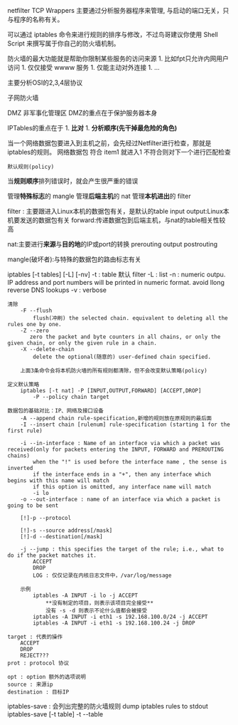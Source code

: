 netfilter
TCP Wrappers
    主要通过分析服务器程序来管理, 与启动的端口无关，只与程序的名称有关。


可以通过 iptables 命令来进行规则的排序与修改，不过鸟哥建议你使用 Shell Script 来撰写属于你自己的防火墙机制。


防火墙的最大功能就是帮助你限制某些服务的访问来源
    1. 比如fpt只允许内网用户访问
    1. 仅仅接受 wwww 服务
    1. 仅能主动对外连接
    1. ...

主要分析OSI的2,3,4层协议

子网防火墙

DMZ 非军事化管理区
    DMZ的重点在于保护服务器本身

IPTables的重点在于
    1. **比对**
    1. **分析顺序(先干掉最危险的角色)**

当一个网络数据包要进入到主机之前，会先经过Netfilter进行检查，那就是iptables的规则。
    网络数据包 符合 item1 就进入1
               不符合则对下一个进行匹配检查
               
    默认规则(policy)

当**规则顺序**排列错误时，就会产生很严重的错误


管理**特殊标志**的 mangle
管理**后端主机**的 nat
管理**本机进出**的 filter


filter  :   主要跟进入Linux本机的数据包有关，是默认的table
    input
    output:Linux本机要发送的数据包有关
    forward:传递数据包到后端主机，与nat的table相关性较高

nat:主要进行**来源**与**目的地**的IP或port的转换
    prerouting
    output
    postrouting

mangle(破坏者):与特殊的数据包的路由标志有关



iptables [-t tables] [-L] [-nv]
    -t : table 默认 filter
    -L : list 
    -n : numeric outpu. IP address and port numbers will be printed in numeric format. avoid llong reverse DNS lookups
    -v : verbose

    清除
        -F --flush 
            flush(冲刷) the selected chain. equivalent to deleting all the rules one by one.
        -Z --zero
           zero the packet and byte counters in all chains, or only the given chain, or only the given rule in a chain. 
        -X --delete-chain
            delete the optional(随意的) user-defined chain specified.

        上面3条命令会将本机防火墙的所有规则都清除，但不会改变默认策略(policy)

    定义默认策略
        iptables [-t nat] -P [INPUT,OUTPUT,FORWARD] [ACCEPT,DROP]
            -P --policy chain target

    数据包的基础对比：IP、网络及接口设备
        -A --append chain rule-specification,新增的规则放在原规则的最后面
        -I --insert chain [rulenum] rule-specification (starting 1 for the first rule)

        -i --in-interface : Name of an interface via which a packet was received(only for packets entering the INPUT, FORWARD and PREROUTING chains)
            when the "!" is used before the interface name , the sense is inverted
            if the interface ends in a "+", then any interface which begins with this name will match
            if this option is omitted, any interface name will match
            -i lo
        -o --out-interface : name of an interface via which a packet is going to be sent

        [!]-p --protocol   
        
        [!]-s --source address[/mask]
        [!]-d --destination[/mask]
        
        -j --jump : this specifies the target of the rule; i.e., what to do if the packet matches it.
            ACCEPT
            DROP
            LOG : 仅仅记录在内核日志文件中，/var/log/message
        
        示例
            iptables -A INPUT -i lo -j ACCEPT
                **没有制定的项目，则表示该项目完全接受**
                没有 -s -d 则表示不论什么值都会被接受
            iptables -A INPUT -i eth1 -s 192.168.100.0/24 -j ACCEPT
            iptables -A INPUT -i eth1 -s 192.168.100.24 -j DROP

    target : 代表的操作
        ACCEPT
        DROP
        REJECT???
    prot : protocol 协议

    opt : option 额外的选项说明
    source : 来源ip
    destination : 目标IP

iptables-save : 会列出完整的防火墙规则  dump iptables rules to stdout
    iptables-save [-t table]
    -t --table
    
    
    
